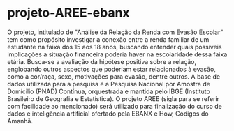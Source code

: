 # projeto-AREE-ebanx
 O projeto, intitulado de "Análise da Relação da Renda com Evasão Escolar" tem como propósito investigar a conexão entre a renda familiar de um estudante na faixa dos 15 aos 18 anos, buscando entender quais possíveis implicações a situação financeira poderia haver na escolaridade dessa faixa etária. Busca-se a avaliação da hipótese positiva sobre a relação, englobando outros aspectos que poderiam estar relacionados à evasão, como a cor/raça, sexo, motivações para evasão, dentre outros. 
 A base de dados utilizada para a pesquisa é a Pesquisa Nacional por Amostra de Domícilio (PNAD) Contínua, orquestrada e mantida pelo IBGE (Instituto Brasileiro de Geografia e Estatística). 
 O projeto AREE (sigla para se referir com facilidade ao mencionado) será utilizado para finalização do curso de dados e inteligência artificial ofertado pela EBANX e How, Códigos do Amanhã.
